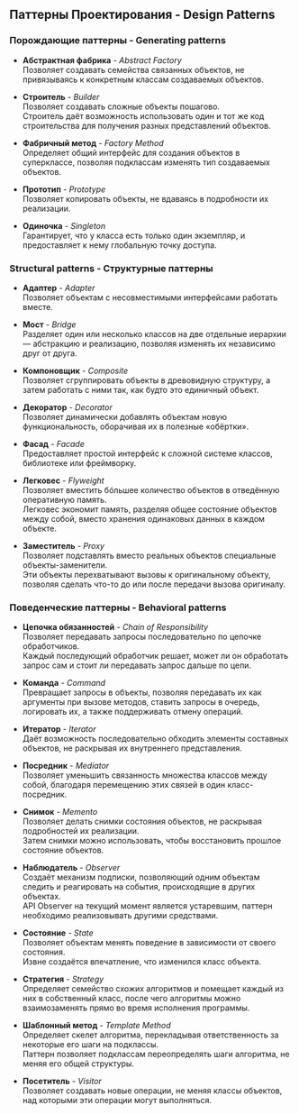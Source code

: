 ## Паттерны Проектирования - Design Patterns

### Порождающие паттерны - Generating patterns

- **Абстрактная фабрика** - *Abstract Factory*  
  Позволяет создавать семейства связанных объектов, не привязываясь к конкретным классам создаваемых объектов.

- **Строитель** - *Builder*  
  Позволяет создавать сложные объекты пошагово.  
  Строитель даёт возможность использовать один и тот же код строительства для получения разных представлений объектов.

- **Фабричный метод** - *Factory Method*  
  Определяет общий интерфейс для создания объектов в суперклассе, позволяя подклассам изменять тип создаваемых объектов.

- **Прототип** - *Prototype*  
  Позволяет копировать объекты, не вдаваясь в подробности их реализации.

- **Одиночка** - *Singleton*  
  Гарантирует, что у класса есть только один экземпляр, и предоставляет к нему глобальную точку доступа.

### Structural patterns - Структурные паттерны

- **Адаптер** - *Adapter*  
  Позволяет объектам с несовместимыми интерфейсами работать вместе.

- **Мост** - *Bridge*  
  Разделяет один или несколько классов на две отдельные иерархии — абстракцию и реализацию, позволяя изменять их независимо друг от друга.

- **Компоновщик** - *Composite*  
  Позволяет сгруппировать объекты в древовидную структуру, а затем работать с ними так, как будто это единичный объект.

- **Декоратор** - *Decorator*  
  Позволяет динамически добавлять объектам новую функциональность, оборачивая их в полезные «обёртки».

- **Фасад** - *Facade*  
  Предоставляет простой интерфейс к сложной системе классов, библиотеке или фреймворку.

- **Легковес** - *Flyweight*  
  Позволяет вместить бóльшее количество объектов в отведённую оперативную память.  
  Легковес экономит память, разделяя общее состояние объектов между собой, вместо хранения одинаковых данных в каждом объекте.

- **Заместитель** - *Proxy*  
  Позволяет подставлять вместо реальных объектов специальные объекты-заменители.  
  Эти объекты перехватывают вызовы к оригинальному объекту, позволяя сделать что-то до или после передачи вызова оригиналу.

### Поведенческие паттерны - Behavioral patterns

- **Цепочка обязанностей** - *Chain of Responsibility*  
  Позволяет передавать запросы последовательно по цепочке обработчиков.  
  Каждый последующий обработчик решает, может ли он обработать запрос сам и стоит ли передавать запрос дальше по цепи.

- **Команда** - *Command*  
  Превращает запросы в объекты, позволяя передавать их как аргументы при вызове методов, ставить запросы в очередь, логировать их, а также поддерживать отмену операций.

- **Итератор** - *Iterator*  
  Даёт возможность последовательно обходить элементы составных объектов, не раскрывая их внутреннего представления.

- **Посредник** - *Mediator*  
  Позволяет уменьшить связанность множества классов между собой, благодаря перемещению этих связей в один класс-посредник.

- **Снимок** - *Memento*  
  Позволяет делать снимки состояния объектов, не раскрывая подробностей их реализации.  
  Затем снимки можно использовать, чтобы восстановить прошлое состояние объектов.

- **Наблюдатель** - *Observer*  
  Создаёт механизм подписки, позволяющий одним объектам следить и реагировать на события, происходящие в других объектах.  
  API Observer на текущий момент является устаревшим, паттерн необходимо реализовывать другими средствами.

- **Состояние** - *State*  
  Позволяет объектам менять поведение в зависимости от своего состояния.  
  Извне создаётся впечатление, что изменился класс объекта.

- **Стратегия** - *Strategy*  
  Определяет семейство схожих алгоритмов и помещает каждый из них в собственный класс, после чего алгоритмы можно взаимозаменять прямо во время исполнения программы.

- **Шаблонный метод** - *Template Method*  
  Определяет скелет алгоритма, перекладывая ответственность за некоторые его шаги на подклассы.  
  Паттерн позволяет подклассам переопределять шаги алгоритма, не меняя его общей структуры.

- **Посетитель** - *Visitor*  
  Позволяет создавать новые операции, не меняя классы объектов, над которыми эти операции могут выполняться.

